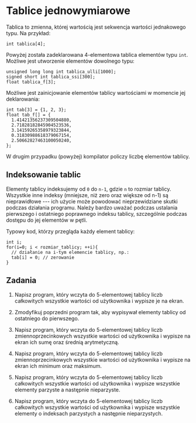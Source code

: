 Tablice jednowymiarowe
==========================

Tablica to zmienna, której wartością jest
sekwencja wartości jednakowego typu.
Na przykład:

    int tablica[4];

Powyżej została zadeklarowana 4-elementowa tablica
elementów typu `int`.
Możliwe jest utworzenie elementów dowolnego typu:

    unsigned long long int tablica_ulli[1000];
    signed short int tablica_ssi[300];
    float tablica_f[3];

Możliwe jest zainicjowanie elementów tablicy
wartościami w momencie jej deklarowania:

    int tab[3] = {1, 2, 3};
    float tab_f[] = {
      1.41421356237309504880,
      2.71828182845904523536,
      3.14159265358979323844,
      0.31830988618379067154,
      2.50662827463100050240,
    };

W drugim przypadku (powyżej) kompilator policzy 
liczbę elementów tablicy.

Indeksowanie tablic
--------------------------
Elementy tablicy indeksujemy od `0` do `n-1`,
gdzie `n` to rozmiar tablicy.
Wszystkie inne indeksy (mniejsze, niż zero oraz
większe od n-1) są nieprawidłowe ---
ich użycie może powodować nieprzewidziane skutki
podczas działania programu.
Należy bardzo uważać podczas ustalania pierwszego
i ostatniego poprawnego indeksu tablicy,
szczególnie podczas dostępu do jej elementów
w pętli.

Typowy kod, którzy przegląda każdy element tablicy:

    int i;
    for(i=0; i < rozmiar_tablicy; ++i){
      // działanie na i-tym elemencie tablicy, np.:
      tab[i] = 0; // zerowanie
    }

Zadania
--------------------------
1. Napisz program, który wczyta do 5-elementowej tablicy
   liczb całkowitych wszystkie wartości od użytkownika
   i wypisze je na ekran.

2. Zmodyfikuj poprzedni program tak, aby wypisywał elementy
   tablicy od ostatniego do pierwszego.

3. Napisz program, który wczyta do 5-elementowej tablicy
   liczb zmiennoprzecinkowych wszystkie wartości od użytkownika
   i wypisze na ekran ich sumę oraz średnią arytmetyczną.

4. Napisz program, który wczyta do 5-elementowej tablicy
   liczb zmiennoprzecinkowych wszystkie wartości od użytkownika
   i wypisze na ekran ich minimum oraz maksimum.

5. Napisz program, który wczyta do 5-elementowej tablicy
   liczb całkowitych wszystkie wartości od użytkownika
   i wypisze wszystkie elementy parzyste a następnie nieparzyste.

6. Napisz program, który wczyta do 5-elementowej tablicy
   liczb całkowitych wszystkie wartości od użytkownika
   i wypisze wszystkie elementy o indeksach parzystych
   a następnie nieparzystych.
